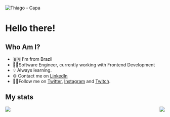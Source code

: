 ![Thiago - Capa](https://user-images.githubusercontent.com/9437391/153274659-915c4df9-0032-4757-a9a2-6a85107c276b.png)

# Hello there!

## Who Am I?

- 🇧🇷 I'm from Brazil
- 👨‍💻Software Engineer, currently working with Frontend Development
- 💡 Always learning.
- ⚙️ Contact me on [LinkedIn](https://www.linkedin.com/in/thiagofmleite/)
- 🚶‍♂️Follow me on [Twitter](https://twitter.com/thiagoleite), [Instagram](https://instagram.com/thiagoleet) and [Twitch](https://twitch.tv/thiagoleet).

## My stats

<a href="https://github.com/anuraghazra/github-readme-stats">
    <img align="center" src="https://github-readme-stats.vercel.app/api?username=thiagoleet&show_icons=true&count_private=true&theme=radical" />
</a>
<a href="https://github.com/anuraghazra/anuraghazra.github.io">
    <img align="right" src="https://github-readme-stats.vercel.app/api/top-langs/?username=thiagoleet&layout=compact&theme=radical&langs_count=10&hide=html,css,ejs,marko" />
</a>
